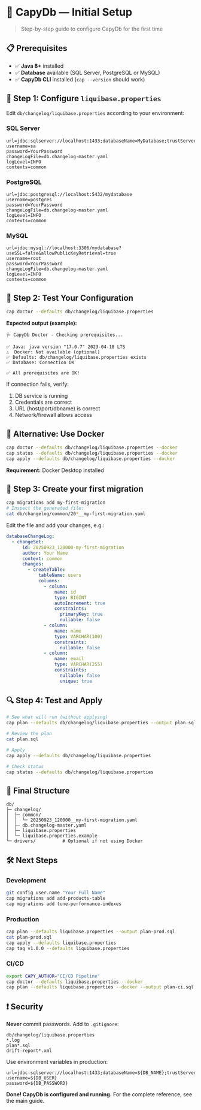 
# 🚀 CapyDb — Initial Setup

> Step-by-step guide to configure CapyDb for the first time

## 📋 Prerequisites
- ✅ **Java 8+** installed
- ✅ **Database** available (SQL Server, PostgreSQL or MySQL)
- ✅ **CapyDb CLI** installed (`cap --version` should work)

## 🔧 Step 1: Configure `liquibase.properties`

Edit `db/changelog/liquibase.properties` according to your environment:

### SQL Server
```properties
url=jdbc:sqlserver://localhost:1433;databaseName=MyDatabase;trustServerCertificate=true
username=sa
password=YourPassword
changeLogFile=db.changelog-master.yaml
logLevel=INFO
contexts=common
```

### PostgreSQL
```properties
url=jdbc:postgresql://localhost:5432/mydatabase
username=postgres
password=YourPassword
changeLogFile=db.changelog-master.yaml
logLevel=INFO
contexts=common
```

### MySQL
```properties
url=jdbc:mysql://localhost:3306/mydatabase?useSSL=false&allowPublicKeyRetrieval=true
username=root
password=YourPassword
changeLogFile=db.changelog-master.yaml
logLevel=INFO
contexts=common
```

## 🔧 Step 2: Test Your Configuration
```bash
cap doctor --defaults db/changelog/liquibase.properties
```

**Expected output (example):**
```
🩺 CapyDb Doctor - Checking prerequisites...

✅ Java: java version "17.0.7" 2023-04-18 LTS
⚠️  Docker: Not available (optional)
✅ Defaults: db/changelog/liquibase.properties exists
✅ Database: Connection OK

✅ All prerequisites are OK!
```

If connection fails, verify:
1) DB service is running  
2) Credentials are correct  
3) URL (host/port/dbname) is correct  
4) Network/firewall allows access

## 🐳 Alternative: Use Docker
```bash
cap doctor --defaults db/changelog/liquibase.properties --docker
cap status --defaults db/changelog/liquibase.properties --docker
cap apply --defaults db/changelog/liquibase.properties --docker
```

**Requirement:** Docker Desktop installed

## 📝 Step 3: Create your first migration
```bash
cap migrations add my-first-migration
# Inspect the generated file:
cat db/changelog/common/20*__my-first-migration.yaml
```

Edit the file and add your changes, e.g.:
```yaml
databaseChangeLog:
  - changeSet:
      id: 20250923_120000-my-first-migration
      author: Your Name
      context: common
      changes:
        - createTable:
            tableName: users
            columns:
              - column:
                  name: id
                  type: BIGINT
                  autoIncrement: true
                  constraints:
                    primaryKey: true
                    nullable: false
              - column:
                  name: name
                  type: VARCHAR(100)
                  constraints:
                    nullable: false
              - column:
                  name: email
                  type: VARCHAR(255)
                  constraints:
                    nullable: false
                    unique: true
```

## 🔍 Step 4: Test and Apply
```bash
# See what will run (without applying)
cap plan --defaults db/changelog/liquibase.properties --output plan.sql

# Review the plan
cat plan.sql

# Apply
cap apply --defaults db/changelog/liquibase.properties

# Check status
cap status --defaults db/changelog/liquibase.properties
```

## 🎯 Final Structure
```
db/
├─ changelog/
│  ├─ common/
│  │  └─ 20250923_120000__my-first-migration.yaml
│  ├─ db.changelog-master.yaml
│  ├─ liquibase.properties
│  └─ liquibase.properties.example
└─ drivers/          # Optional if not using Docker
```

## 🛠️ Next Steps
### Development
```bash
git config user.name "Your Full Name"
cap migrations add add-products-table
cap migrations add tune-performance-indexes
```

### Production
```bash
cap plan --defaults liquibase.properties --output plan-prod.sql
cat plan-prod.sql
cap apply --defaults liquibase.properties
cap tag v1.0.0 --defaults liquibase.properties
```

### CI/CD
```bash
export CAPY_AUTHOR="CI/CD Pipeline"
cap doctor --defaults liquibase.properties --docker
cap plan --defaults liquibase.properties --docker --output plan-ci.sql
```

## ❗ Security
**Never** commit passwords. Add to `.gitignore`:
```gitignore
db/changelog/liquibase.properties
*.log
plan*.sql
drift-report*.xml
```

Use environment variables in production:
```properties
url=jdbc:sqlserver://localhost:1433;databaseName=${DB_NAME};trustServerCertificate=true
username=${DB_USER}
password=${DB_PASSWORD}
```

**Done! CapyDb is configured and running.**
For the complete reference, see the main guide.
